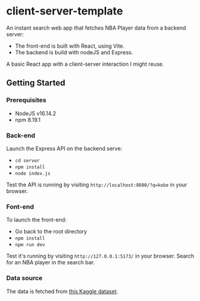 # client-server-template

An instant search web app that fetches NBA Player data from a backend server:
- The front-end is built with React, using Vite.
- The backend is build with nodeJS and Express.

A basic React app with a client-server interaction I might reuse.

## Getting Started

### Prerequisites

- NodeJS v16.14.2
- npm 8.19.1

### Back-end

Launch the Express API on the backend serve:
- `cd server`
- `npm install`
- `node index.js`

Test the API is running by visiting `http://localhost:8080/?q=kobe` in your browser.

### Font-end

To launch the front-end:
- Go back to the root directory
- `npm install`
- `npm run dev`

Test it's running by visiting `http://127.0.0.1:5173/` in your browser.
Search for an NBA player in the search bar.

### Data source

The data is fetched from [this Kaggle dataset](https://www.kaggle.com/justinas/nba-players-data).


